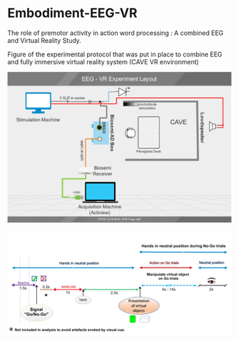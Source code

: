 # Embodiment-EEG-VR
The role of premotor activity in action word processing : A combined EEG and Virtual Reality Study.

Figure of the experimental protocol that was put in place to combine EEG and fully immersive virtual reality system (CAVE VR environment)

![image](images/EEGVR-exp-layout.png)

![image](images/EEGVR-protocol-figure-version2.png)


